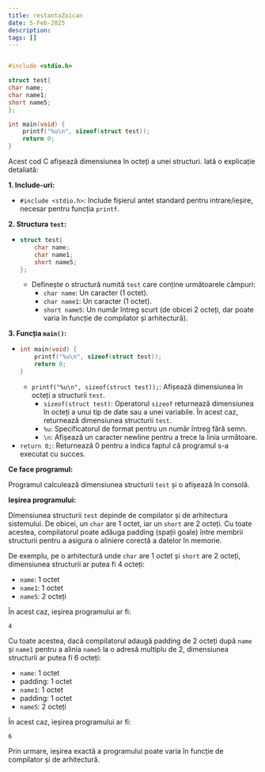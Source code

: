 ```yaml
---
title: restantaZoican
date: 5-Feb-2025
description: 
tags: []
---
```


```c

#include <stdio.h>

struct test{
char name;
char name1;
short name5;
};

int main(void) {
    printf("%u\n", sizeof(struct test));
    return 0;
}

```

Acest cod C afișează dimensiunea în octeți a unei structuri. Iată o explicație detaliată:

**1. Include-uri:**

*   `#include <stdio.h>`: Include fișierul antet standard pentru intrare/ieșire, necesar pentru funcția `printf`.

**2. Structura `test`:**

*   ```c
    struct test{
        char name;
        char name1;
        short name5;
    };
    ```
    *   Definește o structură numită `test` care conține următoarele câmpuri:
        *   `char name`: Un caracter (1 octet).
        *   `char name1`: Un caracter (1 octet).
        *   `short name5`: Un număr întreg scurt (de obicei 2 octeți, dar poate varia în funcție de compilator și arhitectură).

**3. Funcția `main()`:**

*   ```c
    int main(void) {
        printf("%u\n", sizeof(struct test));
        return 0;
    }
    ```
    *   `printf("%u\n", sizeof(struct test));`: Afișează dimensiunea în octeți a structurii `test`.
        *   `sizeof(struct test)`: Operatorul `sizeof` returnează dimensiunea în octeți a unui tip de date sau a unei variabile. În acest caz, returnează dimensiunea structurii `test`.
        *   `%u`: Specificatorul de format pentru un număr întreg fără semn.
        *   `\n`: Afișează un caracter newline pentru a trece la linia următoare.
*   `return 0;`: Returnează 0 pentru a indica faptul că programul s-a executat cu succes.

**Ce face programul:**

Programul calculează dimensiunea structurii `test` și o afișează în consolă.

**Ieșirea programului:**

Dimensiunea structurii `test` depinde de compilator și de arhitectura sistemului. De obicei, un `char` are 1 octet, iar un `short` are 2 octeți. Cu toate acestea, compilatorul poate adăuga padding (spații goale) între membrii structurii pentru a asigura o aliniere corectă a datelor în memorie.

De exemplu, pe o arhitectură unde `char` are 1 octet și `short` are 2 octeți, dimensiunea structurii ar putea fi 4 octeți:

*   `name`: 1 octet
*   `name1`: 1 octet
*   `name5`: 2 octeți

În acest caz, ieșirea programului ar fi:

```
4
```

Cu toate acestea, dacă compilatorul adaugă padding de 2 octeți după `name` și `name1` pentru a alinia `name5` la o adresă multiplu de 2, dimensiunea structurii ar putea fi 6 octeți:

*   `name`: 1 octet
*   padding: 1 octet
*   `name1`: 1 octet
*   padding: 1 octet
*   `name5`: 2 octeți

În acest caz, ieșirea programului ar fi:

```
6
```

Prin urmare, ieșirea exactă a programului poate varia în funcție de compilator și de arhitectură.

